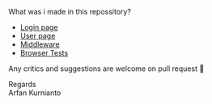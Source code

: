 What was i made in this repossitory? <br>

- [Login page](https://github.com/arfankur/nextjs-authentication-page/blob/master/src/pages/login.jsx)
- [User page](https://github.com/arfankur/nextjs-authentication-page/blob/master/src/pages/index.jsx)
- [Middleware](https://github.com/arfankur/nextjs-authentication-page/blob/master/src/pages/login.jsx)
- [Browser Tests](http://github.com/arfankur/nextjs-authentication-page/tree/master/src/__test__)


Any critics and suggestions are welcome on pull request 🙌 <br>

Regards <br>
Arfan Kurnianto
